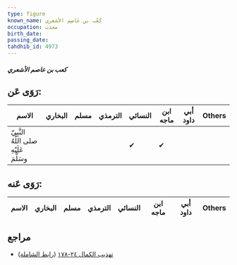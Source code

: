 ```yaml
---
type: figure
known_name: كَعْب بن عَاصِم الأشعري
occupation: محدث
birth_date:
passing_date:
tahdhib_id: 4973
---
```

##### كعب بن عاصم الأشعري

## رَوَى عَن:
| الاسم                                   | البخاري | مسلم | الترمذي | النسائي | ابن ماجه | أبي داود | Others |
| --------------------------------------- | ------- | ---- | ------- | ------- | -------- | -------- | ------ |
| النَّبِيّ صلى اللَّهُ عَلَيْهِ وسَلَّمَ |         |      |         | ✔       | ✔        |          |        |
## رَوَى عَنه:
| الاسم | البخاري | مسلم | الترمذي | النسائي | ابن ماجه | أبي داود | Others |
| ----- | ------- | ---- | ------- | ------- | -------- | -------- | ------ |
## مراجع
- [تهذيب الكمال ٢٤-١٧٨](obsidian://open?vault=Tahdhib-al-Kamal&file=Figures/٤٩٧٣-كعب%20بن%20عاصم%20الأشعري) ([رابط الشاملة](https://shamela.ws/book/3722/12690))